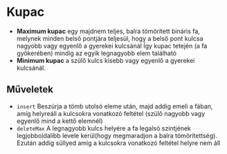 # Kupac
* **Maximum kupac** egy majdnem teljes, balra tömörített bináris fa, melynek minden belső pontjára teljesül, hogy a belső pont kulcsa nagyobb vagy
egyenlő a gyerekei kulcsánál
Így kupac tetején (a fa gyökerében) mindig az egyik legnagyobb
elem található
* **Minimum kupac**  a szülő kulcs kisebb vagy egyenlő a
gyerekei kulcsánál.
## Műveletek
* `insert` Beszúrja a tömb utolsó eleme után, majd addig emeli a fában, amíg helyreáll a kulcsokra vonatkozó feltétel (szülő nagyobb vagy egyenlő mind a kettő elemnél)
* `deleteMax` A legnagyobb kulcs helyére a fa legalsó szintjének legjobboldalibb levele kerül(hogy megmaradjon a balra tömörítettség). Ezután addig süllyed amíg a kulcsokra vonatkozó feltétel helyre nem áll
<!--stackedit_data:
eyJoaXN0b3J5IjpbMTExNjA2ODAwN119
-->
